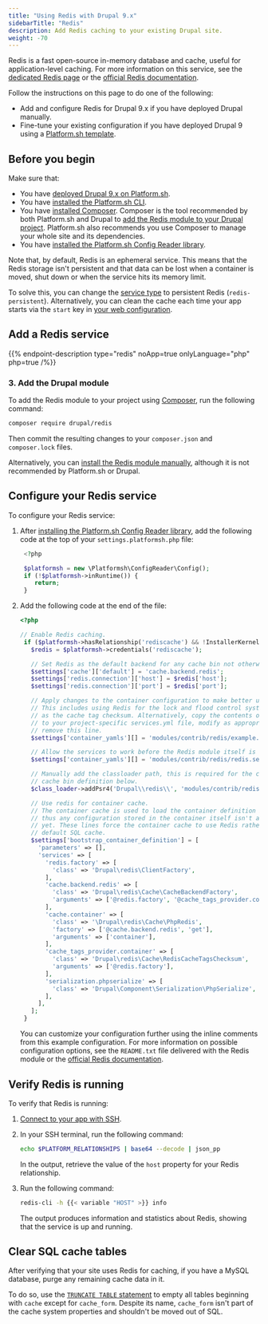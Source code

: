 ```yaml
---
title: "Using Redis with Drupal 9.x"
sidebarTitle: "Redis"
description: Add Redis caching to your existing Drupal site.
weight: -70
---
```


Redis is a fast open-source in-memory database and cache, 
useful for application-level caching. 
For more information on this service, see the [dedicated Redis page](../../add-services/redis.md) 
or the [official Redis documentation](https://redis.io/docs/).

Follow the instructions on this page to do one of the following:

- Add and configure Redis for Drupal 9.x if you have deployed Drupal manually.
- Fine-tune your existing configuration if you have deployed Drupal 9 using a [Platform.sh template](../../development/templates.md).

## Before you begin

Make sure that:

- You have [deployed Drupal 9.x on Platform.sh](../drupal9/deploy/_index.md).
- You have [installed the Platform.sh CLI](../../administration/cli/).
- You have [installed Composer](https://getcomposer.org/).
  Composer is the tool recommended by both Platform.sh and Drupal 
  to [add the Redis module to your Drupal project](../../guides/drupal9/redis.md#3-add-the-drupal-module). 
  Platform.sh also recommends you use Composer to manage your whole site and its dependencies.
- You have [installed the Platform.sh Config Reader library](../../guides/drupal9/deploy/customize.md#install-the-config-reader).

Note that, by default, Redis is an ephemeral service.
This means that the Redis storage isn't persistent 
and that data can be lost when a container is moved, shut down 
or when the service hits its memory limit.

To solve this, you can change the [service type](../../add-services/redis.md#service-types) 
to persistent Redis (`redis-persistent`).
Alternatively, you can clean the cache each time your app starts 
via the `start` key in [your web configuration](../../create-apps/app-reference.md#web-commands).

## Add a Redis service

{{% endpoint-description type="redis" noApp=true onlyLanguage="php" php=true /%}}

### 3. Add the Drupal module

To add the Redis module to your project using [Composer](https://getcomposer.org/),
run the following command:

```bash
composer require drupal/redis
```

Then commit the resulting changes to your `composer.json` 
and `composer.lock` files.

Alternatively, you can [install the Redis module manually](https://www.drupal.org/project/redis/releases/8.x-1.6), 
although it is not recommended by Platform.sh or Drupal.

## Configure your Redis service

To configure your Redis service:

1. After [installing the Platform.sh Config Reader library](../../guides/drupal9/deploy/customize.md#install-the-config-reader), 
   add the following code at the top of your `settings.platformsh.php` file:

   ```php {location="settings.platformsh.php"}
    <?php

    $platformsh = new \Platformsh\ConfigReader\Config();
    if (!$platformsh->inRuntime()) {
       return;
    }
   ```

2. Add the following code at the end of the file:

   ```php {location="settings.platformsh.php"}
   <?php

   // Enable Redis caching.
    if ($platformsh->hasRelationship('rediscache') && !InstallerKernel::installationAttempted() && extension_loaded('redis')) {
      $redis = $platformsh->credentials('rediscache');

      // Set Redis as the default backend for any cache bin not otherwise specified.
      $settings['cache']['default'] = 'cache.backend.redis';
      $settings['redis.connection']['host'] = $redis['host'];
      $settings['redis.connection']['port'] = $redis['port'];

      // Apply changes to the container configuration to make better use of Redis.
      // This includes using Redis for the lock and flood control systems, as well
      // as the cache tag checksum. Alternatively, copy the contents of that file
      // to your project-specific services.yml file, modify as appropriate, and
      // remove this line.
      $settings['container_yamls'][] = 'modules/contrib/redis/example.services.yml';

      // Allow the services to work before the Redis module itself is enabled.
      $settings['container_yamls'][] = 'modules/contrib/redis/redis.services.yml';

      // Manually add the classloader path, this is required for the container
      // cache bin definition below.
      $class_loader->addPsr4('Drupal\\redis\\', 'modules/contrib/redis/src');

      // Use redis for container cache.
      // The container cache is used to load the container definition itself, and
      // thus any configuration stored in the container itself isn't available
      // yet. These lines force the container cache to use Redis rather than the
      // default SQL cache.
      $settings['bootstrap_container_definition'] = [
        'parameters' => [],
        'services' => [
          'redis.factory' => [
            'class' => 'Drupal\redis\ClientFactory',
          ],
          'cache.backend.redis' => [
            'class' => 'Drupal\redis\Cache\CacheBackendFactory',
            'arguments' => ['@redis.factory', '@cache_tags_provider.container', '@serialization.phpserialize'],
          ],
          'cache.container' => [
            'class' => '\Drupal\redis\Cache\PhpRedis',
            'factory' => ['@cache.backend.redis', 'get'],
            'arguments' => ['container'],
          ],
          'cache_tags_provider.container' => [
            'class' => 'Drupal\redis\Cache\RedisCacheTagsChecksum',
            'arguments' => ['@redis.factory'],
          ],
          'serialization.phpserialize' => [
            'class' => 'Drupal\Component\Serialization\PhpSerialize',
          ],
        ],
      ];
    }
   ```

   You can customize your configuration further 
   using the inline comments from this example configuration.
   For more information on possible configuration options, 
   see the `README.txt` file delivered with the Redis module 
   or the [official Redis documentation](https://redis.io/docs/). 

## Verify Redis is running

To verify that Redis is running:

1. [Connect to your app with SSH](../../development/ssh/). 

2. In your SSH terminal, run the following command:

   ```bash
   echo $PLATFORM_RELATIONSHIPS | base64 --decode | json_pp
   ```
   In the output, retrieve the value of the `host` property for your Redis relationship.

3. Run the following command:

   ```bash
   redis-cli -h {{< variable "HOST" >}} info
   ```

   The output produces information and statistics about Redis,
   showing that the service is up and running.

## Clear SQL cache tables

After verifying that your site uses Redis for caching, 
if you have a MySQL database,
purge any remaining cache data in it.

To do so, use the [`TRUNCATE TABLE` statement](https://mariadb.com/kb/en/truncate-table/) 
to empty all tables beginning with `cache` except for `cache_form`.
Despite its name, `cache_form` isn't part of the cache system properties
and shouldn't be moved out of SQL.
